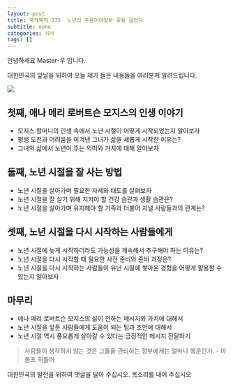```yaml
---
layout: post
title: 북적북적 375  노년의 주름이야말로 꽃을 닮았다
subtitle: none
categories: 시사
tags: []
---
```


안녕하세요 Master-우 입니다.

대한민국의 앞날을 위하여 오늘 제가 들은 내용들을 여러분께 알려드립니다.





![](https://source.unsplash.com/800x450/?luxury)

##  첫째, 애나 메리 로버트슨 모지스의 인생 이야기

- 모지스 할머니의 인생 속에서 노년 시절이 어떻게 시작되었는지 알아보자
- 평생 도전과 어려움을 이겨낸 그녀가 삶을 새롭게 시작한 이유는?
- 그녀의 삶에서 노년이 주는 의미와 가치에 대해 알아보자

## 둘째, 노년 시절을 잘 사는 방법

- 노년 시절을 살아가며 필요한 자세와 태도를 살펴보자
- 노년 시절을 잘 살기 위해 지켜야 할 건강 습관과 생활 습관은?
- 노년 시절을 살아가며 유지해야 할 가족과 더불어 지낼 사람들과의 관계는?

## 셋째, 노년 시절을 다시 시작하는 사람들에게

- 노년 시절에 늦게 시작하더라도 가능성을 계속해서 추구해야 하는 이유는?
- 노년 시절을 다시 시작할 때 필요한 사전 준비와 준비 과정은?
- 노년 시절을 다시 시작하는 사람들이 유년 시절에 쌓아온 경험을 어떻게 활용할 수 있는지 알아보자

## 마무리

- 애나 메리 로버트슨 모지스의 삶이 전하는 메시지와 가치에 대해서
- 노년 시절을 앞둔 사람들에게 도움이 되는 팁과 조언에 대해서
- 노년 시절 역시 풍요롭게 살아갈 수 있다는 긍정적인 메시지 전달하기


> 사람들이 생각하지 않는 것은 그들을 관리하는 정부에게는 얼마나 행운인가. - 아돌프 히틀러

대한민국의 발전을 위하여 댓글을 달아 주십시오. 목소리를 내어 주십시오
